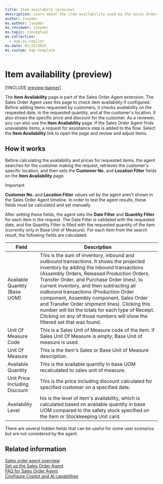 ```yaml
---
title: Item availabity (preview)
description: Learn about the item availability used by the Sales Order agent.
author: jswymer
ms.author: jswymer
ms.reviewer: jswymer
ms.topic: conceptual
ms.collection:
  - bap-ai-copilot
ms.date: 02/21/2025
ms.custom: bap-template
---
```

# Item availability (preview)

[!INCLUDE [preview-banner](~/../shared-content/shared/preview-includes/preview-banner.md)]

The **Item Availability** page is part of the Sales Order Agent extension. The Sales Order Agent uses this page to check item availability if configured. Before adding items requested by customers, it checks availability on the requested date, in the requested quantity, and at the customer's location. It also shows the specific price and discount for the customer. As a reviewer, you can also use the **Item Availability** page. If the Sales Order Agent finds unavailable items, a request for assistance step is added to the flow. Select the **Item Availability** link to open the page and review and adjust items.

## How it works

Before calculating the availability and prices for requested items, the agent searches for the customer making the request, retrieves the customer's specific location, and then sets the **Customer No.** and **Location Filter** fields on the **Item Availability** page.

> [!IMPORTANT]
> **Customer No.** and **Location Filter** values set by the agent aren't shown in the Sales Order Agent timeline. In order to test the agent results, these fields must be calculated and set manually.

After setting these fields, the agent sets the **Date Filter** and **Quantity Filter** for each item in the request. The Date Filter is validated with the requested date, and the Quantity Filter is filled with the requested quantity of the item (currently only in Base Unit of Measure).
For each item from the search result, the following fields are calculated:

|Field|Description|
|-|-|
|Available Quantity (Base UOM)|This is the sum of inventory, inbound and outbound transactions. It shows the projected inventory by adding the inbound transactions (Assembly Orders, Released Production Orders, Transfer Order, and Purchase Order lines), to current inventory, and then subtracting all outbound transactions (Production Order component, Assembly component, Sales Order and Transfer Order shipment lines). Clicking this number will list the totals for each type of Receipt. Clicking on any of those numbers will show the filtered set that was found.|
|Unit Of Measure Code|This is a Sales Unit of Measure code of the item. If Sales Unit Of Measure is empty, Base Unit of measure is used.|
|Unit Of Measure|This is the item's Sales or Base Unit of Measure description.|
|Available Quantity|This is the available quantity in base UOM recalculated to sales unit of measure.|
|Unit Price Including Discount|This is the price including discount calculated for specified customer on a specified date.|
|Availability Level|his is the level of item's availability, which is calculated based on available quantity in base UOM compared to the safety stock specified on the Item or Stockkeeping Unit card.|

There are several hidden fields that can be useful for some user scenarios but are not considered by the agent.

## Related information

[Sales order agent overview](sales-order-agent.md)  
[Set up the Sales Order Agent](sales-order-agent-setup.md)  
[FAQ for Sales Order Agent](faqs-sales-order-taker-agent.md)  
[Configure Copilot and AI capabilities](enable-ai.md)  
